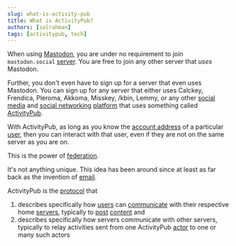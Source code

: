 ```yaml
---
slug: what-is-activity-pub
title: What is ActivityPub?
authors: [salrahman]
tags: [activitypub, tech]
---
```


When using [Mastodon](https://joinmastodon.org/), you are under no requirement to join `mastodon.social` [server](/docs/glossary/server). You are free to join any other server that *uses* Mastodon.

Further, you don't even have to sign up for a server that even uses Mastodon. You can sign up for any server that either uses Calckey, Frendica, Pleroma, Akkoma, Misskey, /kbin, Lemmy, or any other [social media](/docs/glossary/social-media) and [social networking](/docs/glossary/social-network) [platform](/docs/glossary/platform) that uses something called [ActivityPub](https://www.w3.org/TR/activitypub/#target=_blank).

With ActivityPub, as long as you know the [account address](/docs/specifications/account-address) of a particular [user](/docs/glossary/user), then you can interact with that user, even if they are not on the same server as you are on.

This is the power of [federation](/docs/glossary/federation).

It's not anything unique. This idea has been around since at least as far back as the invention of [email](/docs/glossary/email).

ActivityPub is the [protocol](/docs/glossary/protocol) that

1. describes specifically how [users](/docs/glossary/user) can [communicate](/docs/glossary/communication) with their respective home [servers](/docs/glossary/server), typically to [post](/docs/glossary/post) [content](/docs/glossary/content) and
2. describes specifically how servers communicate with other servers, typically to relay activities sent from one ActivityPub [actor](/docs/glossary/) to one or many such actors